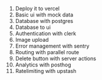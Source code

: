 1. Deploy it to vercel
2. Basic ui with mock data
3. Database with postgres
4. Database to ui
5. Authentication with clerk
6. Image upload 
7. Error management with sentry
8. Routing with parallel route
9. Delete button with server actions
10. Analytics with posthog
11. Ratelimiting with upstash


